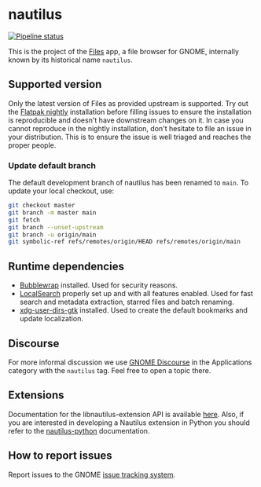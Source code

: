 # nautilus
[![Pipeline status](https://gitlab.gnome.org/GNOME/nautilus/badges/main/pipeline.svg)](https://gitlab.gnome.org/GNOME/nautilus/commits/main)

This is the project of the [Files](https://apps.gnome.org/Nautilus/) app, a file browser for
GNOME, internally known by its historical name `nautilus`.

## Supported version
Only the latest version of Files as provided upstream is supported. Try out the [Flatpak nightly](https://welcome.gnome.org/en/app/Nautilus/#installing-a-nightly-build) installation before filling issues to ensure the installation is reproducible and doesn't have downstream changes on it. In case you cannot reproduce in the nightly installation, don't hesitate to file an issue in your distribution. This is to ensure the issue is well triaged and reaches the proper people.

### Update default branch

The default development branch of nautilus has been renamed to `main`. To
update your local checkout, use:
```sh
git checkout master
git branch -m master main
git fetch
git branch --unset-upstream
git branch -u origin/main
git symbolic-ref refs/remotes/origin/HEAD refs/remotes/origin/main
```

## Runtime dependencies
- [Bubblewrap](https://github.com/projectatomic/bubblewrap) installed. Used for security reasons.
- [LocalSearch](https://gitlab.gnome.org/GNOME/localsearch) properly set up and with all features enabled. Used for fast search and metadata extraction, starred files and batch renaming.
- [xdg-user-dirs-gtk](https://gitlab.gnome.org/GNOME/xdg-user-dirs-gtk) installed.  Used to create the default bookmarks and update localization.

## Discourse

For more informal discussion we use [GNOME Discourse](https://discourse.gnome.org/tags/nautilus) in the Applications category with the `nautilus` tag. Feel free to open a topic there.

## Extensions

Documentation for the libnautilus-extension API is available [here](https://gnome.pages.gitlab.gnome.org/nautilus/).  Also, if you are interested in developing a Nautilus extension in Python you should refer to the [nautilus-python](https://gnome.pages.gitlab.gnome.org/nautilus-python/) documentation.

## How to report issues

Report issues to the GNOME [issue tracking system](https://gitlab.gnome.org/GNOME/nautilus/issues).
